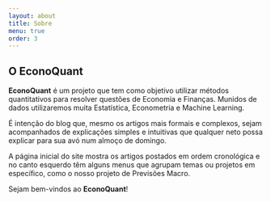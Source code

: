 ```yaml
---
layout: about
title: Sobre
menu: true
order: 3
---
```


## O EconoQuant
**EconoQuant** é um projeto que tem como objetivo utilizar métodos quantitativos para resolver 
questões de Economia e Finanças. Munidos de dados utilizaremos muita Estatística, Econometria 
e Machine Learning.

É intenção do blog que, mesmo os artigos mais formais e complexos, sejam acompanhados 
de explicações simples e intuitivas que qualquer neto possa explicar para sua avó num 
almoço de domingo.

A página inicial do site mostra os artigos postados em ordem cronológica e no canto 
esquerdo têm alguns menus que agrupam temas ou projetos em específico, como 
o nosso projeto de Previsões Macro.

Sejam bem-vindos ao **EconoQuant**!


